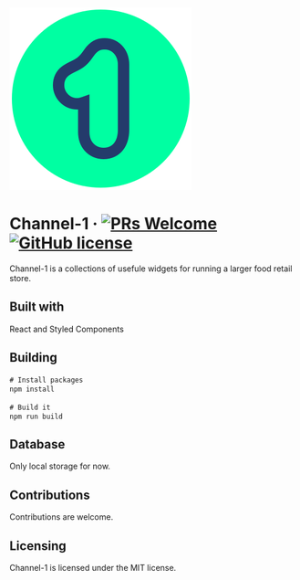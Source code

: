 ![Logo of the project](./src/images/logo.svg)

# Channel-1 &middot; [![PRs Welcome](https://img.shields.io/badge/PRs-welcome-brightgreen.svg?style=flat-square)](http://makeapullrequest.com) [![GitHub license](https://img.shields.io/badge/license-MIT-blue.svg?style=flat-square)](https://github.com/your/your-project/blob/master/LICENSE)

Channel-1 is a collections of usefule widgets for running a larger food retail store.

## Built with
React and Styled Components

## Building

```shell
# Install packages
npm install

# Build it
npm run build
```

## Database
Only local storage for now.

## Contributions
Contributions are welcome.

## Licensing
Channel-1 is licensed under the MIT license.
